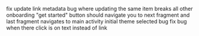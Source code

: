 fix update link metadata bug where updating the same item breaks all other
onboarding "get started" button should navigate you to next fragment and last fragment navigates to main activity
initial theme selected bug
fix bug when there click is on text instead of link
